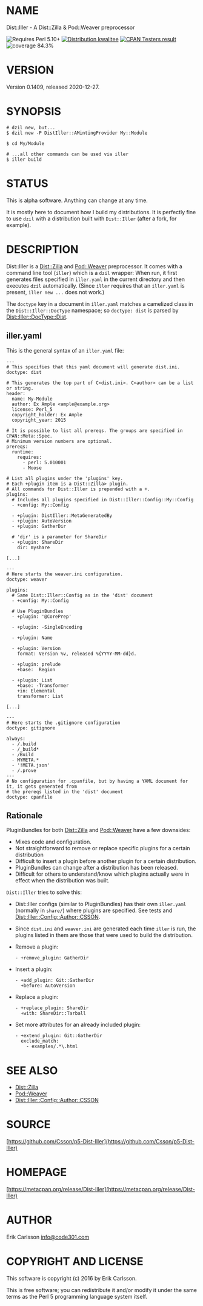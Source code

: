# NAME

Dist::Iller - A Dist::Zilla & Pod::Weaver preprocessor

<div>
    <p>
    <img src="https://img.shields.io/badge/perl-5.10+-blue.svg" alt="Requires Perl 5.10+" />
    <a href="http://cpants.cpanauthors.org/release/CSSON/Dist-Iller-0.1409"><img src="http://badgedepot.code301.com/badge/kwalitee/CSSON/Dist-Iller/0.1409" alt="Distribution kwalitee" /></a>
    <a href="http://matrix.cpantesters.org/?dist=Dist-Iller%200.1409"><img src="http://badgedepot.code301.com/badge/cpantesters/Dist-Iller/0.1409" alt="CPAN Testers result" /></a>
    <img src="https://img.shields.io/badge/coverage-84.3%25-orange.svg" alt="coverage 84.3%" />
    </p>
</div>

# VERSION

Version 0.1409, released 2020-12-27.

# SYNOPSIS

    # dzil new, but...
    $ dzil new -P DistIller::AMintingProvider My::Module

    $ cd My/Module

    # ...all other commands can be used via iller
    $ iller build

# STATUS

This is alpha software. Anything can change at any time.

It is mostly here to document how I build my distributions. It is perfectly fine to use `dzil` with a distribution built with `Dist::Iller` (after a fork, for example).

# DESCRIPTION

Dist::Iller is a [Dist::Zilla](https://metacpan.org/pod/Dist::Zilla) and [Pod::Weaver](https://metacpan.org/pod/Pod::Weaver) preprocessor. It comes with a command line tool (`iller`) which is a `dzil` wrapper: When run, it first generates
files specified in `iller.yaml` in the current directory and then executes `dzil` automatically. (Since `iller` requires that an `iller.yaml` is present, `iller new ...` does not work.)

The `doctype` key in a document in `iller.yaml` matches a camelized class in the `Dist::Iller::DocType` namespace; so `doctype: dist` is parsed by [Dist::Iller::DocType::Dist](https://metacpan.org/pod/Dist::Iller::DocType::Dist).

## iller.yaml

This is the general syntax of an `iller.yaml` file:

    ---
    # This specifies that this yaml document will generate dist.ini.
    doctype: dist

    # This generates the top part of C<dist.ini>. C<author> can be a list or string.
    header:
      name: My-Module
      author: Ex Ample <ample@example.org>
      license: Perl_5
      copyright_holder: Ex Ample
      copyright_year: 2015

    # It is possible to list all prereqs. The groups are specified in CPAN::Meta::Spec.
    # Minimum version numbers are optional.
    prereqs:
      runtime:
        requires:
          - perl: 5.010001
          - Moose

    # List all plugins under the 'plugins' key.
    # Each +plugin item is a Dist::Zilla> plugin.
    # All commands for Dist::Iller is prepended with a +.
    plugins:
      # Includes all plugins specified in Dist::Iller::Config::My::Config
      - +config: My::Config

      - +plugin: DistIller::MetaGeneratedBy
      - +plugin: AutoVersion
      - +plugin: GatherDir

      # 'dir' is a parameter for ShareDir
      - +plugin: ShareDir
        dir: myshare

    [...]

    ---
    # Here starts the weaver.ini configuration.
    doctype: weaver

    plugins:
      # Same Dist::Iller::Config as in the 'dist' document
      - +config: My::Config

      # Use PluginBundles
      - +plugin: '@CorePrep'

      - +plugin: -SingleEncoding

      - +plugin: Name

      - +plugin: Version
        format: Version %v, released %{YYYY-MM-dd}d.

      - +plugin: prelude
        +base:  Region

      - +plugin: List
        +base: -Transformer
        +in: Elemental
        transformer: List

    [...]

    ---
    # Here starts the .gitignore configuration
    doctype: gitignore

    always:
      - /.build
      - /_build*
      - /Build
      - MYMETA.*
      - '!META.json'
      - /.prove
    ---
    # No configuration for .cpanfile, but by having a YAML document for it, it gets generated from
    # the prereqs listed in the 'dist' document
    doctype: cpanfile

## Rationale

PluginBundles for both [Dist::Zilla](https://metacpan.org/pod/Dist::Zilla) and [Pod::Weaver](https://metacpan.org/pod/Pod::Weaver) have a few downsides:

- Mixes code and configuration.
- Not straightforward to remove or replace specific plugins for a certain distribution
- Difficult to insert a plugin before another plugin for a certain distribution.
- PluginBundles can change after a distribution has been released.
- Difficult for others to understand/know which plugins actually were in effect when the distribution was built.

`Dist::Iller` tries to solve this:

- Dist::Iller configs (similar to PluginBundles) has their own `iller.yaml` (normally in `share/`) where plugins are specified. See tests and [Dist::Iller::Config::Author::CSSON](https://metacpan.org/pod/Dist::Iller::Config::Author::CSSON).
- Since `dist.ini` and `weaver.ini` are generated each time `iller` is run, the plugins listed in them are those that were used to build the distribution.
- Remove a plugin:

      - +remove_plugin: GatherDir

- Insert a plugin:

      - +add_plugin: Git::GatherDir
        +before: AutoVersion

- Replace a plugin:

      - +replace_plugin: ShareDir
        +with: ShareDir::Tarball

- Set more attributes for an already included plugin:

      - +extend_plugin: Git::GatherDir
        exclude_match:
          - examples/.*\.html

# SEE ALSO

- [Dist::Zilla](https://metacpan.org/pod/Dist::Zilla)
- [Pod::Weaver](https://metacpan.org/pod/Pod::Weaver)
- [Dist::Iller::Config::Author::CSSON](https://metacpan.org/pod/Dist::Iller::Config::Author::CSSON)

# SOURCE

[https://github.com/Csson/p5-Dist-Iller](https://github.com/Csson/p5-Dist-Iller)

# HOMEPAGE

[https://metacpan.org/release/Dist-Iller](https://metacpan.org/release/Dist-Iller)

# AUTHOR

Erik Carlsson <info@code301.com>

# COPYRIGHT AND LICENSE

This software is copyright (c) 2016 by Erik Carlsson.

This is free software; you can redistribute it and/or modify it under
the same terms as the Perl 5 programming language system itself.
